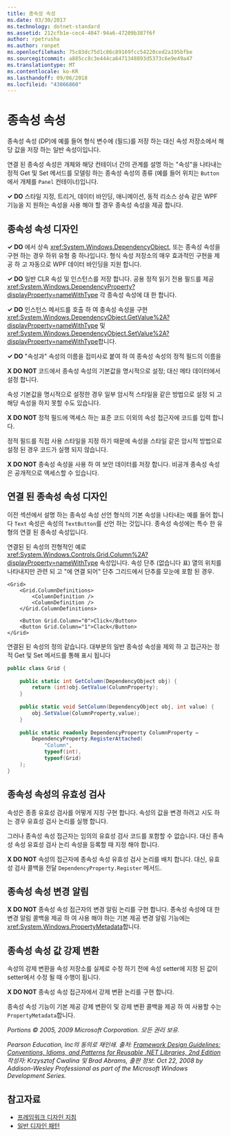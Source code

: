 ```yaml
---
title: 종속성 속성
ms.date: 03/30/2017
ms.technology: dotnet-standard
ms.assetid: 212cfb1e-cec4-4047-94a6-47209b387f6f
author: rpetrusha
ms.author: ronpet
ms.openlocfilehash: 75c83dc75d1c86c89169fcc54220ced2a195bfbe
ms.sourcegitcommit: a885cc8c3e444ca6471348893d5373c6e9e49a47
ms.translationtype: MT
ms.contentlocale: ko-KR
ms.lasthandoff: 09/06/2018
ms.locfileid: "43866860"
---
```

# <a name="dependency-properties"></a>종속성 속성
종속성 속성 (DP)에 예를 들어 형식 변수에 (필드)를 저장 하는 대신 속성 저장소에서 해당 값을 저장 하는 일반 속성이입니다.  
  
 연결 된 종속성 속성은 개체와 해당 컨테이너 간의 관계를 설명 하는 "속성"을 나타내는 정적 Get 및 Set 메서드를 모델링 하는 종속성 속성의 종류 (예를 들어 위치는 `Button` 에서 개체를 `Panel` 컨테이너)입니다.  
  
 **✓ DO** 스타일 지정, 트리거, 데이터 바인딩, 애니메이션, 동적 리소스 상속 같은 WPF 기능을 지 원하는 속성을 사용 해야 할 경우 종속성 속성을 제공 합니다.  
  
## <a name="dependency-property-design"></a>종속성 속성 디자인  
 **✓ DO** 에서 상속 <xref:System.Windows.DependencyObject>, 또는 종속성 속성을 구현 하는 경우 하위 유형 중 하나입니다. 형식 속성 저장소의 매우 효과적인 구현을 제공 하 고 자동으로 WPF 데이터 바인딩을 지원 합니다.  
  
 **✓ DO** 일반 CLR 속성 및 인스턴스를 저장 합니다. 공용 정적 읽기 전용 필드를 제공 <xref:System.Windows.DependencyProperty?displayProperty=nameWithType> 각 종속성 속성에 대 한 합니다.  
  
 **✓ DO** 인스턴스 메서드를 호출 하 여 종속성 속성을 구현 <xref:System.Windows.DependencyObject.GetValue%2A?displayProperty=nameWithType> 및 <xref:System.Windows.DependencyObject.SetValue%2A?displayProperty=nameWithType>합니다.  
  
 **✓ DO** "속성과" 속성의 이름을 접미사로 붙여 하 여 종속성 속성의 정적 필드의 이름을  
  
 **X DO NOT** 코드에서 종속성 속성의 기본값을 명시적으로 설정; 대신 메타 데이터에서 설정 합니다.  
  
 속성 기본값을 명시적으로 설정한 경우 일부 암시적 스타일을 같은 방법으로 설정 되 고 해당 속성을 하지 못할 수도 있습니다.  
  
 **X DO NOT** 정적 필드에 액세스 하는 표준 코드 이외의 속성 접근자에 코드를 입력 합니다.  
  
 정적 필드를 직접 사용 스타일을 지정 하기 때문에 속성을 스타일 같은 암시적 방법으로 설정 된 경우 코드가 실행 되지 않습니다.  
  
 **X DO NOT** 종속성 속성을 사용 하 여 보안 데이터를 저장 합니다. 비공개 종속성 속성은 공개적으로 액세스할 수 있습니다.  
  
## <a name="attached-dependency-property-design"></a>연결 된 종속성 속성 디자인  
 이전 섹션에서 설명 하는 종속성 속성 선언 형식의 기본 속성을 나타내는 예를 들어 합니다 `Text` 속성은 속성의 `TextButton`를 선언 하는 것입니다. 종속성 속성에는 특수 한 유형의 연결 된 종속성 속성입니다.  
  
 연결된 된 속성의 전형적인 예로 <xref:System.Windows.Controls.Grid.Column%2A?displayProperty=nameWithType> 속성입니다. 속성 단추 (없습니다 표) 열의 위치를 나타내지만 관련 되 고 "에 연결 되어" 단추 그리드에서 단추를 모눈에 포함 된 경우.  
  
```xaml
<Grid>  
    <Grid.ColumnDefinitions>  
        <ColumnDefinition />  
        <ColumnDefinition />  
    </Grid.ColumnDefinitions>  
  
    <Button Grid.Column="0">Click</Button>  
    <Button Grid.Column="1">Clack</Button>  
</Grid>  
```  
  
 연결된 된 속성의 정의 같습니다. 대부분의 일반 종속성 속성을 제외 하 고 접근자는 정적 Get 및 Set 메서드를 통해 표시 됩니다  
  
```csharp
public class Grid {  
  
    public static int GetColumn(DependencyObject obj) {  
        return (int)obj.GetValue(ColumnProperty);  
    }  
  
    public static void SetColumn(DependencyObject obj, int value) {  
        obj.SetValue(ColumnProperty,value);  
    }  
  
    public static readonly DependencyProperty ColumnProperty =  
        DependencyProperty.RegisterAttached(  
            "Column",  
            typeof(int),  
            typeof(Grid)  
    );  
}  
```  
  
## <a name="dependency-property-validation"></a>종속성 속성의 유효성 검사  
 속성은 종종 유효성 검사를 어떻게 지칭 구현 합니다. 속성의 값을 변경 하려고 시도 하는 경우 유효성 검사 논리를 실행 합니다.  
  
 그러나 종속성 속성 접근자는 임의의 유효성 검사 코드를 포함할 수 없습니다. 대신 종속성 속성 유효성 검사 논리 속성을 등록할 때 지정 해야 합니다.  
  
 **X DO NOT** 속성의 접근자에 종속성 속성 유효성 검사 논리를 배치 합니다. 대신, 유효성 검사 콜백을 전달 `DependencyProperty.Register` 메서드.  
  
## <a name="dependency-property-change-notifications"></a>종속성 속성 변경 알림  
 **X DO NOT** 종속성 속성 접근자의 변경 알림 논리를 구현 합니다. 종속성 속성에 대 한 변경 알림 콜백을 제공 하 여 사용 해야 하는 기본 제공 변경 알림 기능에는 <xref:System.Windows.PropertyMetadata>합니다.  
  
## <a name="dependency-property-value-coercion"></a>종속성 속성 값 강제 변환  
 속성의 강제 변환을 속성 저장소를 실제로 수정 하기 전에 속성 setter에 지정 된 값이 setter에서 수정 될 때 수행이 됩니다.  
  
 **X DO NOT** 종속성 속성 접근자에서 강제 변환 논리를 구현 합니다.  
  
 종속성 속성 기능이 기본 제공 강제 변환이 및 강제 변환 콜백을 제공 하 여 사용할 수는 `PropertyMetadata`합니다.  
  
 *Portions © 2005, 2009 Microsoft Corporation. 모든 권리 보유.*  
  
 *Pearson Education, Inc의 동의로 재인쇄. 출처: [Framework Design Guidelines: Conventions, Idioms, and Patterns for Reusable .NET Libraries, 2nd Edition](https://www.informit.com/store/framework-design-guidelines-conventions-idioms-and-9780321545619) 작성자: Krzysztof Cwalina 및 Brad Abrams, 출판 정보: Oct 22, 2008 by Addison-Wesley Professional as part of the Microsoft Windows Development Series.*  
  
## <a name="see-also"></a>참고자료

- [프레임워크 디자인 지침](../../../docs/standard/design-guidelines/index.md)  
- [일반 디자인 패턴](../../../docs/standard/design-guidelines/common-design-patterns.md)
